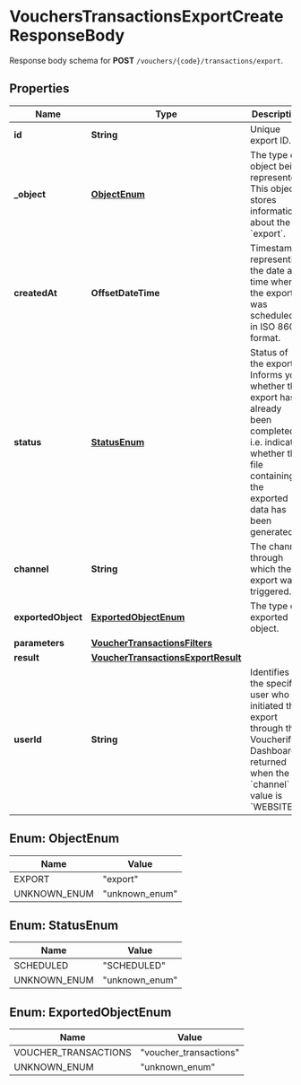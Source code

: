 

# VouchersTransactionsExportCreateResponseBody

Response body schema for **POST** `/vouchers/{code}/transactions/export`.

## Properties

| Name | Type | Description | Notes |
|------------ | ------------- | ------------- | -------------|
|**id** | **String** | Unique export ID. |  |
|**_object** | [**ObjectEnum**](#ObjectEnum) | The type of object being represented. This object stores information about the &#x60;export&#x60;. |  |
|**createdAt** | **OffsetDateTime** | Timestamp representing the date and time when the export was scheduled in ISO 8601 format. |  |
|**status** | [**StatusEnum**](#StatusEnum) | Status of the export. Informs you whether the export has already been completed, i.e. indicates whether the file containing the exported data has been generated. |  |
|**channel** | **String** | The channel through which the export was triggered. |  |
|**exportedObject** | [**ExportedObjectEnum**](#ExportedObjectEnum) | The type of exported object. |  |
|**parameters** | [**VoucherTransactionsFilters**](VoucherTransactionsFilters.md) |  |  |
|**result** | [**VoucherTransactionsExportResult**](VoucherTransactionsExportResult.md) |  |  [optional] |
|**userId** | **String** | Identifies the specific user who initiated the export through the Voucherify Dashboard; returned when the &#x60;channel&#x60; value is &#x60;WEBSITE&#x60;. |  [optional] |



## Enum: ObjectEnum

| Name | Value |
|---- | -----|
| EXPORT | &quot;export&quot; |
| UNKNOWN_ENUM | &quot;unknown_enum&quot; |



## Enum: StatusEnum

| Name | Value |
|---- | -----|
| SCHEDULED | &quot;SCHEDULED&quot; |
| UNKNOWN_ENUM | &quot;unknown_enum&quot; |



## Enum: ExportedObjectEnum

| Name | Value |
|---- | -----|
| VOUCHER_TRANSACTIONS | &quot;voucher_transactions&quot; |
| UNKNOWN_ENUM | &quot;unknown_enum&quot; |



